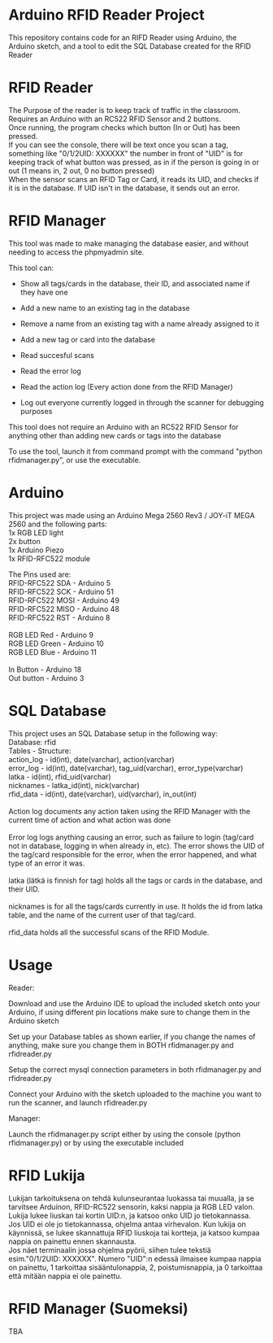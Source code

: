 # Arduino RFID Reader Project
This repository contains code for an RIFD Reader using Arduino, the Arduino sketch, and a tool to edit the SQL Database created for the RFID Reader

# RFID Reader
The Purpose of the reader is to keep track of traffic  in the classroom.<br>
Requires an Arduino with an RC522 RFID Sensor and 2 buttons.<br>
Once running, the program checks which button (In or Out) has been pressed.<br>
If you can see the console, there will be text once you scan a tag, something like "0/1/2UID: XXXXXX"
the number in front of "UID" is for keeping track of what button was pressed, as in if the person is going in or out (1 means in, 2 out, 0 no button pressed)<br>
When the sensor scans an RFID Tag or Card, it reads its UID, and checks if it is in the database. If UID isn't in the database, it sends out an error.

# RFID Manager
This tool was made to make managing the database easier, and without needing to access the phpmyadmin site.

This tool can: 
- Show all tags/cards in the database, their ID, and associated name if they have one

- Add a new name to an existing tag in the database

- Remove a name from an existing tag with a name already assigned to it

- Add a new tag or card into the database

- Read succesful scans

- Read the error log

- Read the action log (Every action done from the RFID Manager)

- Log out everyone currently logged in through the scanner for debugging purposes


This tool does not require an Arduino with an RC522 RFID Sensor for anything other than adding new cards or tags into the database

To use the tool, launch it from command prompt with the command "python rfidmanager.py", or use the executable.

# Arduino

This project was made using an Arduino Mega 2560 Rev3 / JOY-iT MEGA 2560 and the following parts:<br>
1x RGB LED light<br>
2x button<br>
1x Arduino Piezo<br>
1x RFID-RFC522 module<br>

The Pins used are: <br>
RFID-RFC522 SDA - Arduino 5 <br>
RFID-RFC522 SCK - Arduino 51<br>
RFID-RFC522 MOSI - Arduino 49<br>
RFID-RFC522 MISO - Arduino 48<br>
RFID-RFC522 RST - Arduino 8 <br>
<br>
RGB LED Red - Arduino 9<br>
RGB LED Green - Arduino 10<br>
RGB LED Blue - Arduino 11<br>
<br>
In Button - Arduino 18<br>
Out button - Arduino 3<br>


# SQL Database
This project uses an SQL Database setup in the following way:<br>
Database: rfid<br>
Tables - Structure:<br>
action_log - id(int), date(varchar), action(varchar)<br>
error_log - id(int), date(varchar), tag_uid(varchar), error_type(varchar)<br>
latka - id(int), rfid_uid(varchar)<br>
nicknames - latka_id(int), nick(varchar)<br>
rfid_data - id(int), date(varchar), uid(varchar), in_out(int)<br>
<br>
Action log documents any action taken using the RFID Manager with the current time of action and what action was done
<br> <br>
Error log logs anything causing an error, such as failure to login (tag/card not in database, logging in when already in, etc). The error shows the UID of the tag/card responsible for the error, when the error happened, and what type of an error it was.
<br> <br>
latka (lätkä is finnish for tag) holds all the tags or cards in the database, and their UID.
<br> <br>
nicknames is for all the tags/cards currently in use. It holds the id from latka table, and the name of the current user of that tag/card.
<br> <br>
rfid_data holds all the successful scans of the RFID Module.

# Usage

Reader:

Download and use the Arduino IDE to upload the included sketch onto your Arduino, if using different pin locations make sure to change them in the Arduino sketch<br>

Set up your Database tables as shown earlier, if you change the names of anything, make sure you change them in BOTH rfidmanager.py and rfidreader.py<br>

Setup the correct mysql connection parameters in both rfidmanager.py and rfidreader.py<br>

Connect your Arduino with the sketch uploaded to the machine you want to run the scanner, and launch rfidreader.py<br>

Manager:<br>

Launch the rfidmanager.py script either by using the console (python rfidmanager.py) or by using the executable included<br>

# RFID Lukija

Lukijan tarkoituksena on tehdä kulunseurantaa luokassa tai muualla, ja se tarvitsee Arduinon, RFID-RC522 sensorin, kaksi nappia ja RGB LED valon. <br>
Lukija lukee liuskan tai kortin UID:n, ja katsoo onko UID jo tietokannassa. Jos UID ei ole jo tietokannassa, ohjelma antaa virhevalon.
Kun lukija on käynnissä, se lukee skannattuja RFID liuskoja tai kortteja, ja katsoo kumpaa nappia on painettu ennen skannausta. <br> Jos näet terminaalin jossa ohjelma pyörii, siihen tulee tekstiä esim."0/1/2UID: XXXXXX". Numero "UID":n edessä ilmaisee kumpaa nappia on painettu, 1 tarkoittaa sisääntulonappia, 2, poistumisnappia, ja 0 tarkoittaa että mitään nappia ei ole painettu.

# RFID Manager (Suomeksi)

TBA
